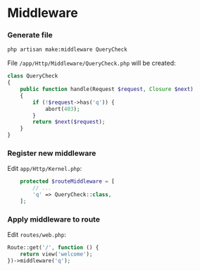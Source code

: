 # Middleware

### Generate file

```bash
php artisan make:middleware QueryCheck
```

File `/app/Http/Middleware/QueryCheck.php` will be created:

```php
class QueryCheck
{
    public function handle(Request $request, Closure $next)
    {
        if (!$request->has('q')) {
            abort(403);
        }
        return $next($request);
    }
}
```

### Register new middleware

Edit `app/Http/Kernel.php`:

```php
    protected $routeMiddleware = [
        // ...
        'q' => QueryCheck::class,
    ];
```

### Apply middleware to route

Edit `routes/web.php`:

```php
Route::get('/', function () {
    return view('welcome');
})->middleware('q');
```
